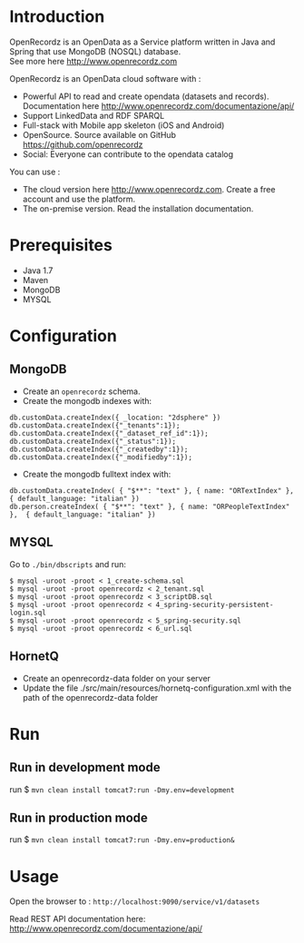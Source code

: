 # Introduction
OpenRecordz is an OpenData as a Service platform written in Java and Spring that use MongoDB (NOSQL) database.  
See more here http://www.openrecordz.com

OpenRecordz is an OpenData cloud software with : 
* Powerful API to read and create opendata (datasets and records). Documentation here http://www.openrecordz.com/documentazione/api/
* Support LinkedData and RDF SPARQL 
* Full-stack with Mobile app skeleton (iOS and Android) 
* OpenSource. Source available on GitHub https://github.com/openrecordz 
* Social: Everyone can contribute to the opendata catalog

You can use :
* The cloud version here http://www.openrecordz.com. Create a free account and use the platform.
* The on-premise version. Read the installation documentation.




# Prerequisites
* Java 1.7
* Maven
* MongoDB 
* MYSQL

# Configuration

## MongoDB
* Create an `openrecordz` schema.
* Create the mongodb indexes with:

```
db.customData.createIndex({ _location: "2dsphere" })
db.customData.createIndex({"_tenants":1});
db.customData.createIndex({"_dataset_ref_id":1});
db.customData.createIndex({"_status":1});
db.customData.createIndex({"_createdby":1});
db.customData.createIndex({"_modifiedby":1});
```
	
* Create the mongodb fulltext index with:

```
db.customData.createIndex( { "$**": "text" }, { name: "ORTextIndex" },  { default_language: "italian" })
db.person.createIndex( { "$**": "text" }, { name: "ORPeopleTextIndex" },  { default_language: "italian" })
```

## MYSQL
Go to `./bin/dbscripts` and run:

```
$ mysql -uroot -proot < 1_create-schema.sql
$ mysql -uroot -proot openrecordz < 2_tenant.sql 
$ mysql -uroot -proot openrecordz < 3_scriptDB.sql
$ mysql -uroot -proot openrecordz < 4_spring-security-persistent-login.sql 
$ mysql -uroot -proot openrecordz < 5_spring-security.sql 
$ mysql -uroot -proot openrecordz < 6_url.sql     
```

## HornetQ 
* Create an openrecordz-data folder on your server
* Update the file ./src/main/resources/hornetq-configuration.xml with the path of the openrecordz-data folder

# Run 

## Run in development mode

run $ `mvn clean install tomcat7:run -Dmy.env=development`

## Run in production mode

run $ `mvn clean install tomcat7:run -Dmy.env=production&`

# Usage

Open the browser to : `http://localhost:9090/service/v1/datasets`

Read REST API documentation here: http://www.openrecordz.com/documentazione/api/















